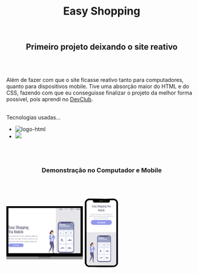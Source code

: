 <h1 align = "center"> Easy Shopping </h1>
<br>

<h2 align = "center"> Primeiro projeto deixando o site reativo </h2>
<br>
<br>

<p> Além de fazer com que o site ficasse reativo tanto para computadores, quanto para dispositivos mobile. Tive uma absorção maior do HTML e do CSS, fazendo com que eu
conseguisse finalizar o projeto da melhor forma possivel, pois aprendi no <a href = "https://rodolfomori.com.br/devclub">DevClub</a>.
<br>
<br>

Tecnologias usadas...

<ul>
<li> <img src = "https://img.shields.io/badge/HTML5-E34F26?style=for-the-badge&logo=html5&logoColor=white" alt="logo-html" height = 30px></li>
<li> <img src = "https://img.shields.io/badge/CSS3-1572B6?style=for-the-badge&logo=css3&logoColor=white" aalt="logo-css" height = 30px></li>
</ul>
<br>
<br>

<h3 align = "center">Demonstração no Computador e Mobile</h3>
<br>
<br>

<img src = "https://github.com/mateusrodrigues15/Easy-Shopping-Via-Mobile/blob/master/img/PC.img.png?raw=true" width = 40% align = "center"/> <img  src = "https://github.com/mateusrodrigues15/Easy-Shopping-Via-Mobile/blob/master/img/Mobile.png?raw=true" width = 18% align = "center"/> 

